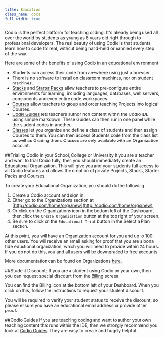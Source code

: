 ```yaml
---
title: Education
class_name: docs
full_width: true
---
```


Codio is the perfect platform for teaching coding. It's already being used all over the world by students as young as 8 years old right through to professional developers. The real beauty of using Codio is that students learn how to code for real, without being hand-held or nannied every step of the way.

Here are some of the benefits of using Codio in an educational environment

- Students can access their code from anywhere using just a browser.
- There is no software to install on classroom machines, nor on student machines.
- [Stacks](/docs/quickstart/stacks/) and [Starter Packs](/docs/quickstart/packs/) allow teachers to pre-configure entire environments for learning, including languages, databases, web servers, components and even entire code workspaces.
- [Courses](docs/dashboard/tutorials/) allow teachers to group and order teaching Projects into logical Courses.
- [Codio Guides](/docs/ide/tools/guides/) lets teachers author rich content within the Codio IDE using simple markdown. These Guides can then run in one panel while the student codes in another.
- [Classes](/docs/dashboard/classroom/) let you organize and define a class of students and then assign Courses to them. You can then access Students code from the class list as well as Grading them. Classes are only available with an Organization account.

##Trialing Codio in your School, College or University 
If you are a teacher and want to trial Codio fully, then you should immediately create an Educational Organization. This will give you and your students full access to all Codio features and allows the creation of private Projects, Stacks, Starter Packs and Courses.

To create your Educational Organization, you should do the following

1. Create a Codio account and sign in.
1. Either go to the Organizations section at [http://codio.com/home/orgs/new](http://codio.com/home/orgs/new) 
1. Or click on the Organizations icon in the bottom left of the Dashboard, then click the `Create Organization` button at the top right of your screen.
1. Be sure to click on the `Educational Trial` button in the Select a Plan section.

At this point, you will have an Organization account for you and up to 100 other users. You will receive an email asking for proof that you are a bona fide eductional organization, which you will need to provide within 24 hours. If you do not do this, you and all users will be downgraded to free accounts.

More documentation can be found on Organizations [here](/docs/dashboard/organizations/).

##Student Discounts
If you are a student using Codio on your own, then you can request special discount from the [Billing](/docs/dashboard/billing/) screen. 

You can find the Billing icon at the bottom left of your Dashboard. When you click on this, follow the instructions to request your student discount.

You will be required to verify your student status to receive the discount, so please ensure you have an educational email address or provide other proof.

##Codio Guides
If you are teaching coding and want to author your own teaching content that runs within the IDE, then we strongly recommend you look at [Codio Guides](/docs/ide/tools/guides/). They are easy to create and hugely helpful. 

